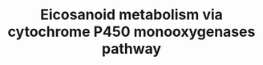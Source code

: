 ---
annotations:
- id: PW:0001147
  parent: signaling pathway
  type: Pathway Ontology
  value: eicosanoid signaling pathway via peroxisome proliferator-activated receptor
    gamma
- id: PW:0000463
  parent: classic metabolic pathway
  type: Pathway Ontology
  value: cytochrome P450 monooxygenase mediated pathway of arachidonic acid metabolism
- id: PW:0000485
  parent: classic metabolic pathway
  type: Pathway Ontology
  value: eicosanoid metabolic pathway
authors:
- DeSl
- Eweitz
- Egonw
communities:
- Lipids
description: New PW, homology converted
last-edited: 2023-01-18
ndex: a5fa11b3-8b6c-11eb-9e72-0ac135e8bacf
organisms:
- Homo sapiens
redirect_from:
- /index.php/Pathway:WP4720
- /instance/WP4720
- /instance/WP4720_r124747
revision: r124747
schema-jsonld:
- '@context': https://schema.org/
  '@id': https://wikipathways.github.io/pathways/WP4720.html
  '@type': Dataset
  creator:
    '@type': Organization
    name: WikiPathways
  description: New PW, homology converted
  keywords:
  - 11,12-DiHETrE
  - 11,12-EpETrE
  - 14,15-DiHETrE
  - 14,15-EpETrE
  - 16-HETE
  - 17-HETE
  - 18-HETE
  - 19-HETE
  - 20-HETE
  - 5,6-DiHETrE
  - 5,6-EpETrE
  - 8,9-DiHETrE
  - 8,9-EpETrE
  - Arachidonic acid
  - CYP2C18
  - CYP2C8
  - CYP4A11
  - CYP4A22
  - CYP4F12
  - CYP4F2
  - EPHX2
  - PPAR gamma
  - PPARA
  license: CC0
  name: Eicosanoid metabolism via cytochrome P450 monooxygenases pathway
seo: CreativeWork
title: Eicosanoid metabolism via cytochrome P450 monooxygenases pathway
wpid: WP4720
---
